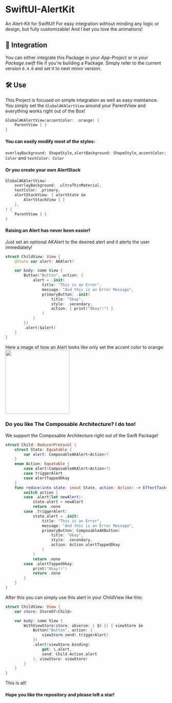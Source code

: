 # SwiftUI-AlertKit

An Alert-Kit for SwiftUI! For easy integration without minding any logic or design, but fully customizable! And I bet you love the animations!

## 🚀 Integration
You can either integrate this Package in your *App-Project* or in your *Package.swift* file if you're building a Package. Simply refer to the current version `0.4.0` and set it to next minor version.

## 🛠️ Use
This Project is focused on simple integration as well as easy maintaince. You simply set the `GlobalAKAlertView` around your ParentView and everything works right out of the Box!
```swift
GlobalAKAlertView(accentColor: .orange) {
    ParentView { }
}
```
#### You can easily modify most of the styles:
`overlayBackground: ShapeStyle`,
`alertBackground: ShapeStyle`,
`accentColor: Color` and 
`textColor: Color`
#### Or you create your own AlertStack
```swift
GlobalAKAlertView(
    overlayBackground: .ultraThinMaterial,
    textColor: .primary,
    alertStackView: { alertState in 
        AlertStackView { } 
    },
) {
    ParentView { }
}
```
#### Raising an Alert has never been easier!
Just set an optional AKAlert to the desired alert and it alerts the user immediately!
```swift
struct ChildView: View {
    @State var alert: AKAlert?

    var body: some View {
        Button("Button", action: {
            alert = .init(
                title: "This is an Error",
                message: "And this is an Error Message",
                primaryButton: .init(
                    title: "Okay",
                    style: .secondary,
                    action: { print("Okay!!") }
                )
            )
        })
        .alert($alert)
    }
}
```
Here a image of how an Alert looks like only set the accent color to orange:
<img src="https://user-images.githubusercontent.com/62466714/205879379-358f94b9-5580-4fbb-b239-f3e2ca0ffcb6.png" width="200" /><br />
### Do you like The Composable Architecture? I do too!
We support the Composable Architecture right out of the Swift Package!
```swift
struct Child: ReducerProtocol {
    struct State: Equatable {
        var alert: ComposableAKAlert<Action>?
    }
    enum Action: Equatable {
        case alert(ComposableAKAlert<Action>?)
        case triggerAlert
        case alertTappedOkay
    }
    func reduce(into state: inout State, action: Action) -> EffectTask<Action> {
        switch action {
        case .alert(let newAlert):
            state.alert = newAlert
            return .none
        case .triggerAlert:
            state.alert = .init(
                title: "This is an Error",
                message: "And this is an Error Message",
                primaryButton: ComposableAKButton(
                    title: "Okay",
                    style: .secondary,
                    action: Action.alertTappedOkay
                )
            )
            return .none
        case .alertTappedOkay:
            print("Okay!!")
            return .none
        }
    }
}
```
After this you can simply use this alert in your ChildView like this:
```swift
struct ChildView: View {
    var store: StoreOf<Child>

    var body: some View {
        WithViewStore(store, observe: { $0 }) { viewStore in
            Button("Button", action: {
                viewStore.send(.triggerAlert)
            })
            .alert(viewStore.binding(
                get: \.alert,
                send: Child.Action.alert
            ), viewStore: viewStore)
        }
    }
}
```
This is all!

#### Hope you like the repository and please left a star!
